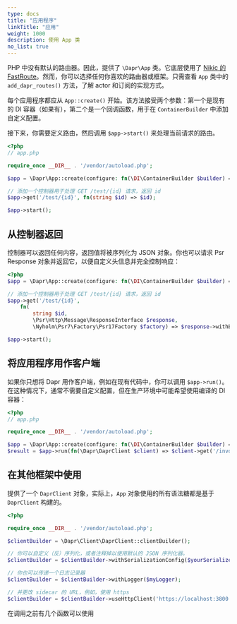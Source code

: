 ```yaml
---
type: docs
title: "应用程序"
linkTitle: "应用"
weight: 1000
description: 使用 App 类
no_list: true
---
```


PHP 中没有默认的路由器。因此，提供了 `\Dapr\App` 类。它底层使用了 [Nikic 的 FastRoute](https://github.com/nikic/FastRoute)。然而，你可以选择任何你喜欢的路由器或框架。只需查看 `App` 类中的 `add_dapr_routes()` 方法，了解 actor 和订阅的实现方式。

每个应用程序都应从 `App::create()` 开始。该方法接受两个参数：第一个是现有的 DI 容器（如果有），第二个是一个回调函数，用于在 `ContainerBuilder` 中添加自定义配置。

接下来，你需要定义路由，然后调用 `$app->start()` 来处理当前请求的路由。

```php
<?php
// app.php

require_once __DIR__ . '/vendor/autoload.php';

$app = \Dapr\App::create(configure: fn(\DI\ContainerBuilder $builder) => $builder->addDefinitions('config.php'));

// 添加一个控制器用于处理 GET /test/{id} 请求，返回 id
$app->get('/test/{id}', fn(string $id) => $id);

$app->start();
```

## 从控制器返回

控制器可以返回任何内容，返回值将被序列化为 JSON 对象。你也可以请求 Psr Response 对象并返回它，以便自定义头信息并完全控制响应：

```php
<?php
$app = \Dapr\App::create(configure: fn(\DI\ContainerBuilder $builder) => $builder->addDefinitions('config.php'));

// 添加一个控制器用于处理 GET /test/{id} 请求，返回 id
$app->get('/test/{id}', 
    fn(
        string $id, 
        \Psr\Http\Message\ResponseInterface $response, 
        \Nyholm\Psr7\Factory\Psr17Factory $factory) => $response->withBody($factory->createStream($id)));

$app->start();
```

## 将应用程序用作客户端

如果你只想将 Dapr 用作客户端，例如在现有代码中，你可以调用 `$app->run()`。在这种情况下，通常不需要自定义配置，但在生产环境中可能希望使用编译的 DI 容器：

```php
<?php
// app.php

require_once __DIR__ . '/vendor/autoload.php';

$app = \Dapr\App::create(configure: fn(\DI\ContainerBuilder $builder) => $builder->enableCompilation(__DIR__));
$result = $app->run(fn(\Dapr\DaprClient $client) => $client->get('/invoke/other-app/method/my-method'));
```

## 在其他框架中使用

提供了一个 `DaprClient` 对象，实际上，`App` 对象使用的所有语法糖都是基于 `DaprClient` 构建的。

```php
<?php

require_once __DIR__ . '/vendor/autoload.php';

$clientBuilder = \Dapr\Client\DaprClient::clientBuilder();

// 你可以自定义（反）序列化，或者注释掉以使用默认的 JSON 序列化器。
$clientBuilder = $clientBuilder->withSerializationConfig($yourSerializer)->withDeserializationConfig($yourDeserializer);

// 你也可以传递一个日志记录器
$clientBuilder = $clientBuilder->withLogger($myLogger);

// 并更改 sidecar 的 URL，例如，使用 https
$clientBuilder = $clientBuilder->useHttpClient('https://localhost:3800') 
```

在调用之前有几个函数可以使用
